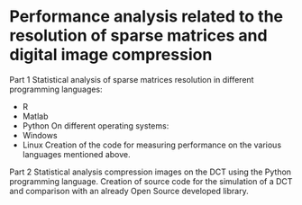 # Performance analysis related to the resolution of sparse matrices and digital image compression
Part 1
Statistical analysis of sparse matrices resolution in different programming languages:
- R
- Matlab
- Python
On different operating systems:
- Windows
- Linux
Creation of the code for measuring performance on the various languages mentioned above.

Part 2
Statistical analysis compression images on the DCT using the Python programming language.
Creation of source code for the simulation of a DCT and comparison with an already Open Source developed library.
